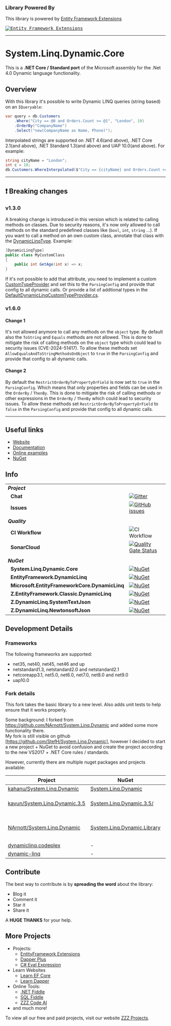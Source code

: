 ### Library Powered By

This library is powered by [Entity Framework Extensions](https://entityframework-extensions.net/?z=github&y=system.linq.dynamic.core)

<a href="https://entityframework-extensions.net/?z=github&y=system.linq.dynamic.core">
<kbd>
<img src="https://zzzprojects.github.io/images/logo/entityframework-extensions-pub.jpg" alt="Entity Framework Extensions" />
</kbd>
</a>

---

# System.Linq.Dynamic.Core
This is a **.NET Core / Standard port** of the Microsoft assembly for the .Net 4.0 Dynamic language functionality.

## Overview
With this library it's possible to write Dynamic LINQ queries (string based) on an `IQueryable`:
``` c#
var query = db.Customers
    .Where("City == @0 and Orders.Count >= @1", "London", 10)
    .OrderBy("CompanyName")
    .Select("new(CompanyName as Name, Phone)");
```

Interpolated strings are supported on .NET 4.6(and above), .NET Core 2.1(and above), .NET Standard 1.3(and above) and UAP 10.0(and above).
For example:
``` csharp
string cityName = "London";
int c = 10;
db.Customers.WhereInterpolated($"City == {cityName} and Orders.Count >= {c}");
```

---

## :exclamation: Breaking changes

### v1.3.0
A breaking change is introduced in this version which is related to calling methods on classes.
Due to security reasons, it's now only allowed to call methods on the standard predefined classes like (`bool`, `int`, `string` ...).
If you want to call a method on an own custom class, annotate that class with the [DynamicLinqType](https://dynamic-linq.net/advanced-extending#dynamiclinqtype-attribute).
Example:
``` c#
[DynamicLinqType]
public class MyCustomClass
{
    public int GetAge(int x) => x;
}
```
If it's not possible to add that attribute, you need to implement a custom [CustomTypeProvider](https://dynamic-linq.net/advanced-configuration#customtypeprovider) and set this to the `ParsingConfig` and provide that config to all dynamic calls.
Or provide a list of addtional types in the [DefaultDynamicLinqCustomTypeProvider.cs](https://github.com/zzzprojects/System.Linq.Dynamic.Core/blob/master/src/System.Linq.Dynamic.Core/CustomTypeProviders/DefaultDynamicLinqCustomTypeProvider.cs).

### v1.6.0
#### Change 1
It's not allowed anymore to call any methods on the `object` type. By default also the `ToString` and `Equals` methods are not allowed.
This is done to mitigate the risk of calling methods on the `object` type which could lead to security issues (CVE-2024-51417).
To allow these methods set `AllowEqualsAndToStringMethodsOnObject` to `true` in the `ParsingConfig` and provide that config to all dynamic calls.

#### Change 2
By default the `RestrictOrderByToPropertyOrField` is now set to `true` in the `ParsingConfig`. 
Which means that only properties and fields can be used in the `OrderBy` / `ThenBy`.
This is done to mitigate the risk of calling methods or other expressions in the `OrderBy` / `ThenBy` which could lead to security issues.
To allow these methods set `RestrictOrderByToPropertyOrField` to `false` in the `ParsingConfig` and provide that config to all dynamic calls.

---

## Useful links
- [Website](https://dynamic-linq.net)
- [Documentation](https://dynamic-linq.net/overview)
- [Online examples](https://dynamic-linq.net/online-examples)
- [NuGet](https://www.nuget.org/packages/System.Linq.Dynamic.Core)

## Info
| | |
| --- | --- |
| ***Project*** | &nbsp; |
| &nbsp;&nbsp;**Chat** | [![Gitter](https://img.shields.io/gitter/room/system-linq-dynamic-core/Lobby.svg)](https://gitter.im/system-linq-dynamic-core/Lobby) |
| &nbsp;&nbsp;**Issues** | [![GitHub issues](https://img.shields.io/github/issues/StefH/System.Linq.Dynamic.Core.svg)](https://github.com/StefH/System.Linq.Dynamic.Core/issues) |
| | |
| ***Quality*** | &nbsp; |
| &nbsp;&nbsp;**CI Workflow** | ![CI Workflow](https://github.com/zzzprojects/System.Linq.Dynamic.Core/actions/workflows/ci.yml/badge.svg) |
| &nbsp;&nbsp;**SonarCloud** | [![Quality Gate Status](https://sonarcloud.io/api/project_badges/measure?project=zzzprojects_System.Linq.Dynamic.Core&metric=alert_status)](https://sonarcloud.io/summary/new_code?id=zzzprojects_System.Linq.Dynamic.Core) |
| |
| ***NuGet*** | &nbsp; |
| &nbsp;&nbsp;**System.Linq.Dynamic.Core** | [![NuGet](https://img.shields.io/nuget/v/System.Linq.Dynamic.Core)](https://www.nuget.org/packages/System.Linq.Dynamic.Core) |
| &nbsp;&nbsp;**EntityFramework.DynamicLinq** | [![NuGet](https://img.shields.io/nuget/v/EntityFramework.DynamicLinq)](https://www.nuget.org/packages/EntityFramework.DynamicLinq) |
| &nbsp;&nbsp;**Microsoft.EntityFrameworkCore.DynamicLinq** | [![NuGet](https://img.shields.io/nuget/v/Microsoft.EntityFrameworkCore.DynamicLinq)](https://www.nuget.org/packages/Microsoft.EntityFrameworkCore.DynamicLinq) |
| &nbsp;&nbsp;**Z.EntityFramework.Classic.DynamicLinq** | [![NuGet](https://img.shields.io/nuget/v/Z.EntityFramework.Classic.DynamicLinq)](https://www.nuget.org/packages/Z.EntityFramework.Classic.DynamicLinq) |
| &nbsp;&nbsp;**Z.DynamicLinq.SystemTextJson** | [![NuGet](https://img.shields.io/nuget/v/Z.DynamicLinq.SystemTextJson)](https://www.nuget.org/packages/Z.DynamicLinq.SystemTextJson) |
| &nbsp;&nbsp;**Z.DynamicLinq.NewtonsoftJson** | [![NuGet](https://img.shields.io/nuget/v/Z.DynamicLinq.NewtonsoftJson)](https://www.nuget.org/packages/Z.DynamicLinq.NewtonsoftJson) |

## Development Details

### Frameworks
The following frameworks are supported:
- net35, net40, net45, net46 and up
- netstandard1.3, netstandard2.0 and netstandard2.1
- netcoreapp3.1, net5.0, net6.0, net7.0, net8.0 and net9.0
- uap10.0

### Fork details
This fork takes the basic library to a new level. Also adds unit tests to help ensure that it works properly.

Some background:
I forked from https://github.com/NArnott/System.Linq.Dynamic and added some more functionality there.<br>My fork is still visible on github [https://github.com/StefH/System.Linq.Dynamic], however I decided to start a new project + NuGet to avoid confusion and create the project according to the new VS2017 + .NET Core rules / standards.

However, currently there are multiple nuget packages and projects available:

| Project | NuGet | Author | Comment |
| ------- | ----- | ------ | ------- |
| [kahanu/System.Linq.Dynamic][2a] | [System.Linq.Dynamic][2b] | @kahanu | - |
| [kavun/System.Linq.Dynamic.3.5][3a] | [System.Linq.Dynamic.3.5/][3b] | @kavun | only 3.5 and VB.NET |
| [NArnott/System.Linq.Dynamic][4a] | [System.Linq.Dynamic.Library][4b]  | @NArnott | removed from github + nuget ? |
| [dynamiclinq.codeplex][5a] | - | dialectsoftware | - |
| [dynamic-linq][6a] | - | scottgu | - |

[2a]: https://github.com/kahanu/System.Linq.Dynamic
[2b]: https://www.nuget.org/packages/System.Linq.Dynamic
[3a]: https://github.com/kavun/System.Linq.Dynamic.3.5
[3b]: https://www.nuget.org/packages/System.Linq.Dynamic.3.5/
[4a]: https://github.com/NArnott/System.Linq.Dynamic
[4b]: https://www.nuget.org/packages/System.Linq.Dynamic.Library
[5a]: https://dynamiclinq.codeplex.com/
[6a]: http://weblogs.asp.net/scottgu/dynamic-linq-part-1-using-the-linq-dynamic-query-library

[doc-api]: http://zzzprojects.github.io/System.Linq.Dynamic.Core
[doc-wiki]: https://github.com/zzzprojects/System.Linq.Dynamic.Core/wiki/Dynamic-Expressions

## Contribute

The best way to contribute is by **spreading the word** about the library:

 - Blog it
 - Comment it
 - Star it
 - Share it
 
A **HUGE THANKS** for your help.

## More Projects

- Projects:
   - [EntityFramework Extensions](https://entityframework-extensions.net/)
   - [Dapper Plus](https://dapper-plus.net/)
   - [C# Eval Expression](https://eval-expression.net/)
- Learn Websites
   - [Learn EF Core](https://www.learnentityframeworkcore.com/)
   - [Learn Dapper](https://www.learndapper.com/)
- Online Tools:
   - [.NET Fiddle](https://dotnetfiddle.net/)
   - [SQL Fiddle](https://sqlfiddle.com/)
   - [ZZZ Code AI](https://zzzcode.ai/)
- and much more!

To view all our free and paid projects, visit our website [ZZZ Projects](https://zzzprojects.com/).
